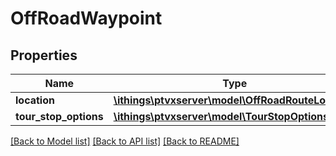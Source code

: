 # OffRoadWaypoint

## Properties
Name | Type | Description | Notes
------------ | ------------- | ------------- | -------------
**location** | [**\ithings\ptvxserver\model\OffRoadRouteLocation**](OffRoadRouteLocation.md) |  | 
**tour_stop_options** | [**\ithings\ptvxserver\model\TourStopOptions**](TourStopOptions.md) |  | [optional] 

[[Back to Model list]](../../README.md#documentation-for-models) [[Back to API list]](../../README.md#documentation-for-api-endpoints) [[Back to README]](../../README.md)


